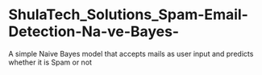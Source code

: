 # ShulaTech_Solutions_Spam-Email-Detection-Na-ve-Bayes-
A simple Naive Bayes model that accepts mails as user input and predicts whether it is Spam or not 
